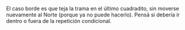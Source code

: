 El caso borde es que teja la trama en el último cuadradito, sin moverse nuevamente al Norte (porque ya no puede hacerlo). Pensá si debería ir dentro o fuera de la repetición condicional.